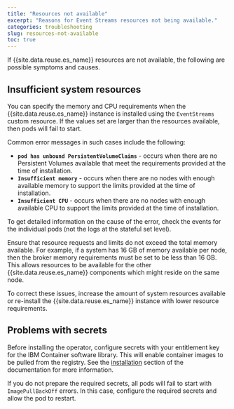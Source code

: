 ```yaml
---
title: "Resources not available"
excerpt: "Reasons for Event Streams resources not being available."
categories: troubleshooting
slug: resources-not-available
toc: true
---
```


If {{site.data.reuse.es_name}} resources are not available, the following are possible symptoms and causes.


## Insufficient system resources

You can specify the memory and CPU requirements when the {{site.data.reuse.es_name}} instance is installed using the `EventStreams` custom resource. If the values set are larger than the resources available, then pods will fail to start.

Common error messages in such cases include the following:
- **`pod has unbound PersistentVolumeClaims`** - occurs when there are no Persistent Volumes available that meet the requirements provided at the time of installation.
- **`Insufficient memory`** - occurs when there are no nodes with enough available memory to support the limits provided at the time of installation.
- **`Insufficient CPU`** - occurs when there are no nodes with enough available CPU to support the limits provided at the time of installation.

To get detailed information on the cause of the error, check the events for the individual pods (not the logs at the stateful set level).

Ensure that resource requests and limits do not exceed the total memory available. For example, if a system has 16 GB of memory available per node, then the broker memory requirements must be set to be less than 16 GB. This allows resources to be available for the other {{site.data.reuse.es_name}} components which might reside on the same node.

To correct these issues, increase the amount of system resources available or re-install the {{site.data.reuse.es_name}} instance with lower resource requirements.

## Problems with secrets

Before installing the operator, configure secrets with your entitlement key for the IBM Container software library. This will enable container images to be pulled from the registry. See the [installation](../../installing/installing/#creating-an-image-pull-secret) section of the documentation for more information.

If you do not prepare the required secrets, all pods will fail to start with `ImagePullBackOff` errors. In this case, configure the required secrets and allow the pod to restart.
